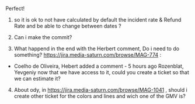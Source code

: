 Perfect! 
1) so it is ok to not have calculated by default the  incident rate &  Refund Rate  and be able to change between dates ? 
2) Can i make the commit? 

3) What happend in the end with the Herbert comment, Do i need to do something? https://jira.media-saturn.com/browse/MAG-774 : 
- Coelho de Oliveira, Hebert added a comment - 5 hours ago
Rozenblat, Yevgeniy now that we have access to it, could you create a ticket so that we can estimate it? 

4) About ody, in  https://jira.media-saturn.com/browse/MAG-1041 ,  should i create other ticket for the colors and lines and wich one of the GMV is? 